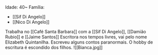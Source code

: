 Idade: 40~
Família:
 - [[Sif Di Angelo]]
 - [[Nico Di Angelo]]
 
 Trabalha no [[Café Santa Barbara]] com a [[Sif Di Angelo]], [[Damião Rubio]] e [[Jaime Santos]]
 Escritora nos tempos livres, vai pelo nome Elizabeth Quintanilha.
 Escreveu alguns contos paranormais.
 O hobby de escritura é escondido dos filhos.
 ![[Bianca.jpg]]